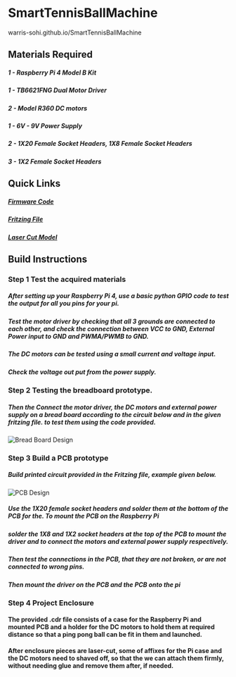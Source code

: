 # SmartTennisBallMachine
warris-sohi.github.io/SmartTennisBallMachine
## Materials Required
##### 1 - Raspberry Pi 4 Model B Kit
##### 1 - TB6621FNG Dual Motor Driver
##### 2 - Model R360 DC motors
##### 1 - 6V - 9V Power Supply 
##### 2 - 1X20 Female Socket Headers, 1X8 Female Socket Headers
##### 3 - 1X2 Female Socket Headers
##  Quick Links
##### [Firmware Code](https://github.com/Warris-Sohi/SmartTennisBallMachine/blob/master/Firmware/tbfng6621.py) 
##### [Fritzing File](https://github.com/Warris-Sohi/SmartTennisBallMachine/raw/master/Electronics/DualMotorDriver.fzz)
##### [Laser Cut Model](https://github.com/Warris-Sohi/SmartTennisBallMachine/raw/master/Mechanical/enclosure%20new.cdr)
## Build Instructions
### Step 1 Test the acquired materials
##### After setting up your Raspberry Pi 4, use a basic python GPIO code to test the output for all you pins for your pi.
##### Test the motor driver by checking that all 3 grounds are connected to each other, and check the connection between VCC to GND, External Power input to GND and PWMA/PWMB to GND.
##### The DC motors can be tested using a small current and voltage input.
##### Check the voltage out put from the power supply.
### Step 2 Testing the breadboard prototype.
##### Then the Connect the motor driver, the DC motors and external power supply on a bread board according to the circuit below and in the given fritzing file. to test them using the code provided.
![Bread Board Design](https://github.com/Warris-Sohi/SmartTennisBallMachine/raw/master/Electronics/DualMotorDriver_bb_v2.jpg)
### Step 3 Build a PCB prototype
##### Build printed circuit provided in the Fritzing file, example given below.
![PCB Design](https://github.com/Warris-Sohi/SmartTennisBallMachine/raw/master/Electronics/DualMotorDriver_pcb_v2.jpg)
##### Use the 1X20 female socket headers and solder them at the bottom of the PCB for the. To mount the PCB on the Raspberry Pi
##### solder the 1X8 and 1X2 socket headers at the top of the PCB to mount the driver and to connect the motors and external power supply respectively.
##### Then test the connections in the PCB, that they are not broken, or are not connected to wrong pins.
##### Then mount the driver on the PCB and the PCB onto the pi 
### Step 4 Project Enclosure
#### The provided .cdr file consists of a case for the Raspberry Pi and mounted PCB and a holder for the DC motors to hold them at required distance so that a ping pong ball can be fit in them and launched. 
#### After enclosure pieces are laser-cut, some of affixes for the Pi case and the DC motors need to shaved off, so that the we can attach them firmly, without needing glue and remove them after, if needed.

